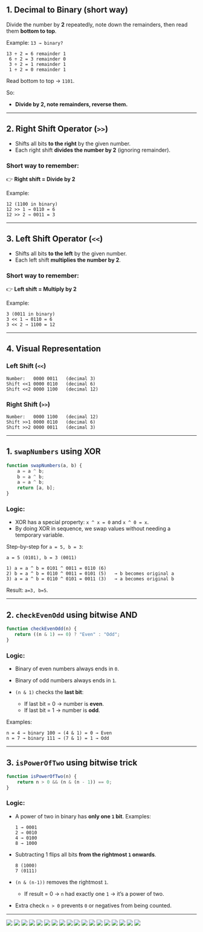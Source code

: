 ## 1. Decimal to Binary (short way)

Divide the number by **2** repeatedly, note down the remainders, then read them **bottom to top**.

Example: `13 → binary?`

```
13 ÷ 2 = 6 remainder 1
 6 ÷ 2 = 3 remainder 0
 3 ÷ 2 = 1 remainder 1
 1 ÷ 2 = 0 remainder 1
```

Read bottom to top → `1101`.

So:

* **Divide by 2, note remainders, reverse them.**

---

## 2. Right Shift Operator (`>>`)

* Shifts all bits **to the right** by the given number.
* Each right shift **divides the number by 2** (ignoring remainder).

### Short way to remember:

👉 **Right shift = Divide by 2**

Example:

```
12 (1100 in binary)
12 >> 1 → 0110 = 6
12 >> 2 → 0011 = 3
```

---

## 3. Left Shift Operator (`<<`)

* Shifts all bits **to the left** by the given number.
* Each left shift **multiplies the number by 2**.

### Short way to remember:

👉 **Left shift = Multiply by 2**

Example:

```
3 (0011 in binary)
3 << 1 → 0110 = 6
3 << 2 → 1100 = 12
```

---

## 4. Visual Representation

### Left Shift (`<<`)

```
Number:   0000 0011   (decimal 3)
Shift <<1 0000 0110   (decimal 6)
Shift <<2 0000 1100   (decimal 12)
```

### Right Shift (`>>`)

```
Number:   0000 1100   (decimal 12)
Shift >>1 0000 0110   (decimal 6)
Shift >>2 0000 0011   (decimal 3)
```

---

## 1. `swapNumbers` using XOR

```js
function swapNumbers(a, b) {
    a = a ^ b;  
    b = a ^ b;  
    a = a ^ b;  
    return [a, b];
}
```

### Logic:

* XOR has a special property:
  `x ^ x = 0` and `x ^ 0 = x`.
* By doing XOR in sequence, we swap values without needing a temporary variable.

Step-by-step for `a = 5, b = 3`:

```
a = 5 (0101), b = 3 (0011)

1) a = a ^ b = 0101 ^ 0011 = 0110 (6)
2) b = a ^ b = 0110 ^ 0011 = 0101 (5)   → b becomes original a
3) a = a ^ b = 0110 ^ 0101 = 0011 (3)   → a becomes original b
```

Result: `a=3, b=5`.

---

## 2. `checkEvenOdd` using bitwise AND

```js
function checkEvenOdd(n) {
   return ((n & 1) == 0) ? "Even" : "Odd";
}
```

### Logic:

* Binary of even numbers always ends in `0`.
* Binary of odd numbers always ends in `1`.
* `(n & 1)` checks the **last bit**:

  * If last bit = 0 → number is **even**.
  * If last bit = 1 → number is **odd**.

Examples:

```
n = 4 → binary 100 → (4 & 1) = 0 → Even
n = 7 → binary 111 → (7 & 1) = 1 → Odd
```

---

## 3. `isPowerOfTwo` using bitwise trick

```js
function isPowerOfTwo(n) {
    return n > 0 && (n & (n - 1)) == 0;
}
```

### Logic:

* A power of two in binary has **only one `1` bit**.
  Examples:

  ```
  1 → 0001
  2 → 0010
  4 → 0100
  8 → 1000
  ```
* Subtracting 1 flips all bits **from the rightmost `1` onwards**.

  ```
  8 (1000)
  7 (0111)
  ```
* `(n & (n-1))` removes the rightmost `1`.

  * If result = 0 → `n` had exactly one `1` → it’s a power of two.
* Extra check `n > 0` prevents `0` or negatives from being counted.

---


![](../images/22%20-%20bitwise/001.png)
![](../images/22%20-%20bitwise/002.png)
![](../images/22%20-%20bitwise/003.png)
![](../images/22%20-%20bitwise/004.png)
![](../images/22%20-%20bitwise/005.png)
![](../images/22%20-%20bitwise/006.png)
![](../images/22%20-%20bitwise/007.png)
![](../images/22%20-%20bitwise/008.png)
![](../images/22%20-%20bitwise/009.png)
![](../images/22%20-%20bitwise/010.png)
![](../images/22%20-%20bitwise/011.png)
![](../images/22%20-%20bitwise/012.png)
![](../images/22%20-%20bitwise/013.png)
![](../images/22%20-%20bitwise/014.png)
![](../images/22%20-%20bitwise/015.png)
![](../images/22%20-%20bitwise/016.png)
![](../images/22%20-%20bitwise/017.png)
![](../images/22%20-%20bitwise/018.png)
